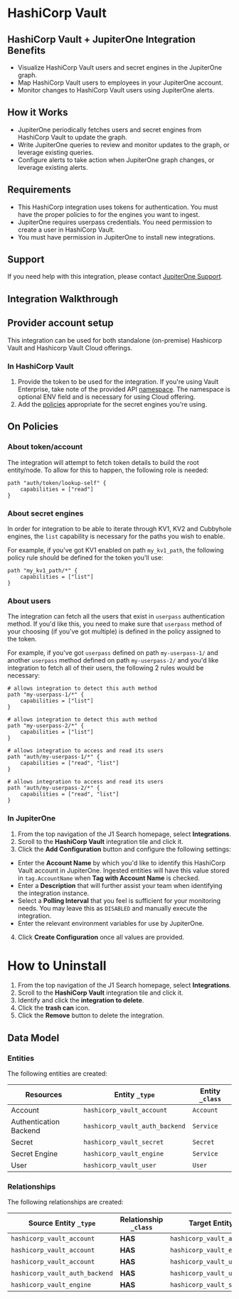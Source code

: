 # HashiCorp Vault

## HashiCorp Vault + JupiterOne Integration Benefits

- Visualize HashiCorp Vault users and secret engines in the JupiterOne graph.
- Map HashiCorp Vault users to employees in your JupiterOne account.
- Monitor changes to HashiCorp Vault users using JupiterOne alerts.

## How it Works

- JupiterOne periodically fetches users and secret engines from HashiCorp Vault
  to update the graph.
- Write JupiterOne queries to review and monitor updates to the graph, or
  leverage existing queries.
- Configure alerts to take action when JupiterOne graph changes, or leverage
  existing alerts.

## Requirements

- This HashiCorp integration uses tokens for authentication. You must have the
  proper policies to for the engines you want to ingest.
- JupiterOne requires userpass credentials. You need permission to create a user
  in HashiCorp Vault.
- You must have permission in JupiterOne to install new integrations.

## Support

If you need help with this integration, please contact
[JupiterOne Support](https://support.jupiterone.io).

## Integration Walkthrough

## Provider account setup

This integration can be used for both standalone (on-premise) Hashicorp Vault
and Hashicorp Vault Cloud offerings.

### In HashiCorp Vault

1. Provide the token to be used for the integration. If you're using Vault
   Enterprise, take note of the provided API
   [namespace](https://www.vaultproject.io/docs/enterprise/namespaces). The
   namespace is optional ENV field and is necessary for using Cloud offering.
2. Add the [policies](https://www.vaultproject.io/docs/concepts/policies)
   appropriate for the secret engines you're using.

## On Policies

### About token/account

The integration will attempt to fetch token details to build the root
entity/node. To allow for this to happen, the following role is needed:

```
path "auth/token/lookup-self" {
    capabilities = ["read"]
}
```

### About secret engines

In order for integration to be able to iterate through KV1, KV2 and Cubbyhole
engines, the `list` capability is necessary for the paths you wish to enable.

For example, if you've got KV1 enabled on path `my_kv1_path`, the following
policy rule should be defined for the token you'll use:

```
path "my_kv1_path/*" {
    capabilities = ["list"]
}
```

### About users

The integration can fetch all the users that exist in `userpass` authentication
method. If you'd like this, you need to make sure that `userpass` method of your
choosing (if you've got multiple) is defined in the policy assigned to the
token.

For example, if you've got `userpass` defined on path `my-userpass-1/` and
another `userpass` method defined on path `my-userpass-2/` and you'd like
integration to fetch all of their users, the following 2 rules would be
necessary:

```
# allows integration to detect this auth method
path "my-userpass-1/*" {
    capabilities = ["list"]
}

# allows integration to detect this auth method
path "my-userpass-2/*" {
    capabilities = ["list"]
}

# allows integration to access and read its users
path "auth/my-userpass-1/*" {
    capabilities = ["read", "list"]
}

# allows integration to access and read its users
path "auth/my-userpass-2/*" {
    capabilities = ["read", "list"]
}
```

### In JupiterOne

1. From the top navigation of the J1 Search homepage, select **Integrations**.
2. Scroll to the **HashiCorp Vault** integration tile and click it.
3. Click the **Add Configuration** button and configure the following settings:

- Enter the **Account Name** by which you'd like to identify this HashiCorp
  Vault account in JupiterOne. Ingested entities will have this value stored in
  `tag.AccountName` when **Tag with Account Name** is checked.
- Enter a **Description** that will further assist your team when identifying
  the integration instance.
- Select a **Polling Interval** that you feel is sufficient for your monitoring
  needs. You may leave this as `DISABLED` and manually execute the integration.
- Enter the relevant environment variables for use by JupiterOne.

4. Click **Create Configuration** once all values are provided.

# How to Uninstall

1. From the top navigation of the J1 Search homepage, select **Integrations**.
2. Scroll to the **HashiCorp Vault** integration tile and click it.
3. Identify and click the **integration to delete**.
4. Click the **trash can** icon.
5. Click the **Remove** button to delete the integration.

<!-- {J1_DOCUMENTATION_MARKER_START} -->
<!--
********************************************************************************
NOTE: ALL OF THE FOLLOWING DOCUMENTATION IS GENERATED USING THE
"j1-integration document" COMMAND. DO NOT EDIT BY HAND! PLEASE SEE THE DEVELOPER
DOCUMENTATION FOR USAGE INFORMATION:

https://github.com/JupiterOne/sdk/blob/main/docs/integrations/development.md
********************************************************************************
-->

## Data Model

### Entities

The following entities are created:

| Resources              | Entity `_type`                 | Entity `_class` |
| ---------------------- | ------------------------------ | --------------- |
| Account                | `hashicorp_vault_account`      | `Account`       |
| Authentication Backend | `hashicorp_vault_auth_backend` | `Service`       |
| Secret                 | `hashicorp_vault_secret`       | `Secret`        |
| Secret Engine          | `hashicorp_vault_engine`       | `Service`       |
| User                   | `hashicorp_vault_user`         | `User`          |

### Relationships

The following relationships are created:

| Source Entity `_type`          | Relationship `_class` | Target Entity `_type`          |
| ------------------------------ | --------------------- | ------------------------------ |
| `hashicorp_vault_account`      | **HAS**               | `hashicorp_vault_auth_backend` |
| `hashicorp_vault_account`      | **HAS**               | `hashicorp_vault_engine`       |
| `hashicorp_vault_account`      | **HAS**               | `hashicorp_vault_user`         |
| `hashicorp_vault_auth_backend` | **HAS**               | `hashicorp_vault_user`         |
| `hashicorp_vault_engine`       | **HAS**               | `hashicorp_vault_secret`       |

<!--
********************************************************************************
END OF GENERATED DOCUMENTATION AFTER BELOW MARKER
********************************************************************************
-->
<!-- {J1_DOCUMENTATION_MARKER_END} -->
